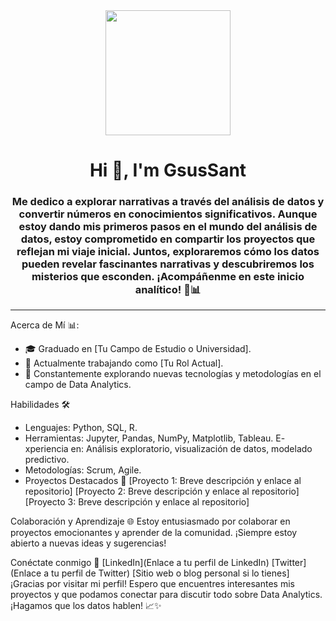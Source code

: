 
<div id ="header" align="center">
    <img src="https://media.giphy.com/media/v1.Y2lkPTc5MGI3NjExa2RnbzVxdGFxaW03c282bWR1dWpjZTVodnNzZzh0a3Q0NzBpZGN3YSZlcD12MV9pbnRlcm5hbF9naWZfYnlfaWQmY3Q9Zw/LaVp0AyqR5bGsC5Cbm/giphy.gif" width="200" />
    <h1 align="center"> Hi 👋, I'm GsusSant</h1>
    <h3 align="center"> Me dedico a explorar narrativas a través del análisis de datos y convertir números en conocimientos significativos. Aunque estoy dando mis primeros pasos en el mundo del análisis de datos, estoy comprometido en compartir los proyectos que reflejan mi viaje inicial. Juntos, exploraremos cómo los datos pueden revelar fascinantes narrativas y descubriremos los misterios que esconden. ¡Acompáñenme en este inicio analítico! 🚀📊
    </h3>

</div>

---
Acerca de Mí 📊:

- 🎓 Graduado en [Tu Campo de Estudio o Universidad].
- 💼 Actualmente trabajando como [Tu Rol Actual].
- 🚀 Constantemente explorando nuevas tecnologías y metodologías en el campo de Data Analytics.

Habilidades 🛠️
- Lenguajes: Python, SQL, R.
- Herramientas: Jupyter, Pandas, NumPy, Matplotlib, Tableau.
E- xperiencia en: Análisis exploratorio, visualización de datos, modelado predictivo.
- Metodologías: Scrum, Agile.
- Proyectos Destacados 🚀
[Proyecto 1: Breve descripción y enlace al repositorio]
[Proyecto 2: Breve descripción y enlace al repositorio]
[Proyecto 3: Breve descripción y enlace al repositorio]

Colaboración y Aprendizaje 🌐
Estoy entusiasmado por colaborar en proyectos emocionantes y aprender de la comunidad. ¡Siempre estoy abierto a nuevas ideas y sugerencias!

Conéctate conmigo 🤝
[LinkedIn](Enlace a tu perfil de LinkedIn)
[Twitter](Enlace a tu perfil de Twitter)
[Sitio web o blog personal si lo tienes]
¡Gracias por visitar mi perfil! Espero que encuentres interesantes mis proyectos y que podamos conectar para discutir todo sobre Data Analytics. ¡Hagamos que los datos hablen! 📈✨

<!--
**GsusSant/GsusSant** is a ✨ _special_ ✨ repository because its `README.md` (this file) appears on your GitHub profile.

Here are some ideas to get you started:

- 🔭 I’m currently working on ...
- 🌱 I’m currently learning ...
- 👯 I’m looking to collaborate on ...
- 🤔 I’m looking for help with ...
- 💬 Ask me about ...
- 📫 How to reach me: ...
- 😄 Pronouns: ...
- ⚡ Fun fact: ...
-->
